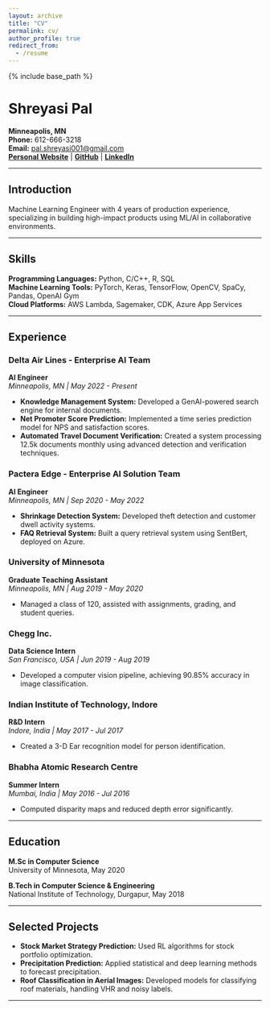 ```yaml
---
layout: archive
title: "CV"
permalink: cv/
author_profile: true
redirect_from:
  - /resume
---
```


{% include base_path %}

# Shreyasi Pal

**Minneapolis, MN**  
**Phone:** 612-666-3218  
**Email:** pal.shreyasi001@gmail.com  
**[Personal Website](https://www.example.com)** | **[GitHub](https://github.com)** | **[LinkedIn](https://www.linkedin.com)**

---

## Introduction

Machine Learning Engineer with 4 years of production experience, specializing in building high-impact products using ML/AI in collaborative environments.

---

## Skills

**Programming Languages:** Python, C/C++, R, SQL  
**Machine Learning Tools:** PyTorch, Keras, TensorFlow, OpenCV, SpaCy, Pandas, OpenAI Gym  
**Cloud Platforms:** AWS Lambda, Sagemaker, CDK, Azure App Services

---

## Experience

### Delta Air Lines - Enterprise AI Team
**AI Engineer**  
*Minneapolis, MN | May 2022 - Present*

- **Knowledge Management System:** Developed a GenAI-powered search engine for internal documents.
- **Net Promoter Score Prediction:** Implemented a time series prediction model for NPS and satisfaction scores.
- **Automated Travel Document Verification:** Created a system processing 12.5k documents monthly using advanced detection and verification techniques.

### Pactera Edge - Enterprise AI Solution Team
**AI Engineer**  
*Minneapolis, MN | Sep 2020 - May 2022*

- **Shrinkage Detection System:** Developed theft detection and customer dwell activity systems.
- **FAQ Retrieval System:** Built a query retrieval system using SentBert, deployed on Azure.

### University of Minnesota
**Graduate Teaching Assistant**  
*Minneapolis, MN | Aug 2019 - May 2020*

- Managed a class of 120, assisted with assignments, grading, and student queries.

### Chegg Inc.
**Data Science Intern**  
*San Francisco, USA | Jun 2019 - Aug 2019*

- Developed a computer vision pipeline, achieving 90.85% accuracy in image classification.

### Indian Institute of Technology, Indore
**R&D Intern**  
*Indore, India | May 2017 - Jul 2017*

- Created a 3-D Ear recognition model for person identification.

### Bhabha Atomic Research Centre
**Summer Intern**  
*Mumbai, India | May 2016 - Jul 2016*

- Computed disparity maps and reduced depth error significantly.

---

## Education

**M.Sc in Computer Science**  
University of Minnesota, May 2020

**B.Tech in Computer Science & Engineering**  
National Institute of Technology, Durgapur, May 2018

---

## Selected Projects

- **Stock Market Strategy Prediction:** Used RL algorithms for stock portfolio optimization.
- **Precipitation Prediction:** Applied statistical and deep learning methods to forecast precipitation.
- **Roof Classification in Aerial Images:** Developed models for classifying roof materials, handling VHR and noisy labels.

---

